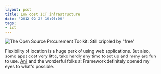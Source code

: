 ```yaml
---
layout: post
title: Low cost ICT infrastructure
date: '2012-02-24 19:06:00'
tags:
- ict
---
```


![The Open Source Procurement Toolkit: Still crippled by "free"](https://lh3.googleusercontent.com/d2PRBc2VTH4lqLKhDr6-LiruTpPr87iI1WUEydCCvOY1QZfWUH57FOyGSj92ES4IxlnhgCX6caZd1tPYGSp1nwV1Qkk1v2bv2_wMN83yD_Gws_SSsNcRQFE9WhL-HrXre_ZPio31EsWznKBORWmhoABCGr59SfPp_Pn0D3uBsTiYF_BMwpbtDhdt6txWHjBRc7psZSbGR9o5cyiJfvl1wILSeXQvuCsuS3PAnYL2hBCt3zv4zyiNsFuIsklSXwgX12WetOAj3y_aPoFjmwgnLsI9b45-VOiiiwpRbj8YwXKUfHIzIlqSfDlc5TEY_6Gqj1LY24WNZenhsXPYu7cEzInJbaFusSJKirPEERIvbs_lQi3QB0HnB-KLNMwfMIzM1rma1vwYrrRpiMN4u4U6nZ6TthHhvTlz8K94kdsTUyyY2XOitzqv2vBaTYwiyN3QKBFIC9p2ulb3lwVS7bQO8FGBLHtn0S2DVva-jnP2StJHPsjcEdmDleIrYg_a7O01K-8l1EExyykQgub4C6e6sDMknLH4XSBqhcoE3UO8o7dYdPPvnx0DE1qCLGOGTB7WgRguwbjfMV1Fb5o_dJctu66hfYcnkVOenWyWSa9lnjjs1_Db-M90vA=w500-h281-no)

Flexibility of location is a huge perk of using web applications. But also, some apps cost very little, take hardly any time to set up and many are fun to use. [Anil](https://www.linkedin.com/in/anilpatrickpatel) and the wonderful folks at Framework definitely opened my eyes to what's possible. 
